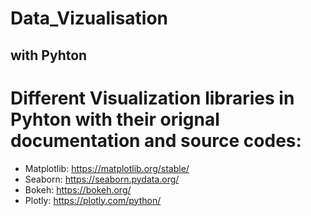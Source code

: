# Data_Vizualisation
## with Pyhton

# Different Visualization libraries in Pyhton with their orignal documentation and source codes:
- Matplotlib: https://matplotlib.org/stable/
- Seaborn: https://seaborn.pydata.org/
- Bokeh: https://bokeh.org/
- Plotly: https://plotly.com/python/
